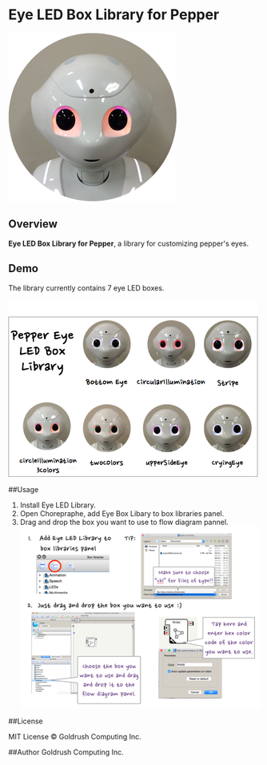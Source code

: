 # Eye LED Box Library for Pepper


![Pepper Icon](./readMeImage/IMG_0010.PNG)


## Overview

**Eye LED Box Library for Pepper**, a library for customizing pepper's eyes.

## Demo
The library currently contains 7 eye LED boxes.

![cryingEyeBox demo](./readMeImage/pepperEyeLibraryDemo.PNG)



##Usage
1. Install Eye LED Library.
2. Open Chorepraphe, add Eye Box Libary to box libraries panel.
3. Drag and drop the box you want to use to flow diagram pannel.
![explanation image](./readMeImage/EyeLibraryExplanation.png)

	
	
##License

MIT License © Goldrush Computing Inc.


##Author
Goldrush Computing Inc.
